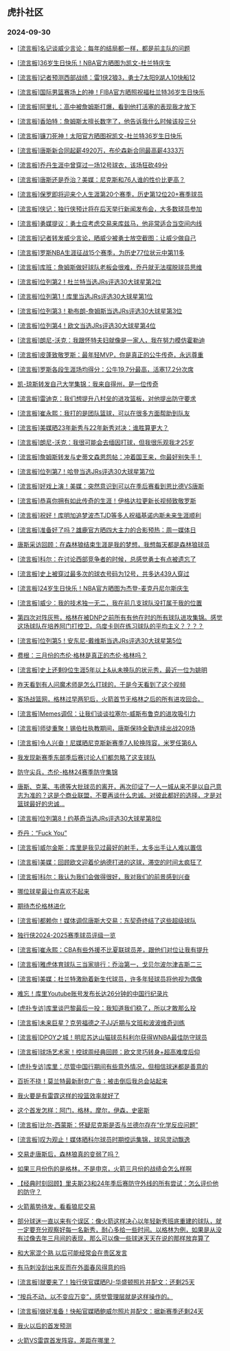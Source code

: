 ## 虎扑社区 
### 2024-09-30

+ [[流言板]名记谈威少言论：每年的结局都一样，都是前主队的问题](https://bbs.hupu.com/628175782.html)

+ [[流言板]36岁生日快乐！NBA官方晒图为凯文-杜兰特庆生](https://bbs.hupu.com/628174753.html)

+ [[流言板]记者预测西部战绩：雷1侠2狼3，勇士7太阳9湖人10快船12](https://bbs.hupu.com/628172352.html)

+ [[流言板]国际男篮赛场上的神！FIBA官方晒照祝福杜兰特36岁生日快乐](https://bbs.hupu.com/628177160.html)

+ [[流言板]阿里扎：高中被詹姆斯打爆，看到他打活塞的表现我才放下](https://bbs.hupu.com/628174409.html)

+ [[流言板]香珀特：詹姆斯太擅长数字了，他告诉我什么时候该投三分](https://bbs.hupu.com/628174099.html)

+ [[流言板]镰刀死神！太阳官方晒图祝凯文-杜兰特36岁生日快乐](https://bbs.hupu.com/628177004.html)

+ [[流言板]唐斯新合同起薪4920万，布伦森新合同最高薪4333万](https://bbs.hupu.com/628175845.html)

+ [[流言板]乔丹生涯中曾穿过一场12号球衣，该场狂砍49分](https://bbs.hupu.com/628175345.html)

+ [[流言板]唐斯还是乔治？美媒：尼克斯和76人谁的性价比更高？](https://bbs.hupu.com/628175447.html)

+ [[流言板]保罗即将迎来个人生涯第20个赛季，历史第12位20+赛季球员](https://bbs.hupu.com/628173911.html)

+ [[流言板]侠记：独行侠预计将在后天举行新闻发布会，大多数球员参加](https://bbs.hupu.com/628175870.html)

+ [[流言板]勇媒提议：勇士应考虑交易来库兹马，他非常适合当空间内线](https://bbs.hupu.com/628175282.html)

+ [[流言板]记者转发威少言论，晒威少被勇士放空截图：让威少做自己](https://bbs.hupu.com/628171026.html)

+ [[流言板]罗斯NBA生涯征战15个赛季，为历史77位状元中第11多](https://bbs.hupu.com/628172710.html)

+ [[流言板]库班：詹姆斯做好球队老板会很难，乔丹就无法摆脱球员思维](https://bbs.hupu.com/628177150.html)

+ [[流言板]位列第2！杜兰特当选JRs评选30大球星第2位](https://bbs.hupu.com/628169959.html)

+ [[流言板]位列第1！库里当选JRs评选30大球星第1位](https://bbs.hupu.com/628170007.html)

+ [[流言板]位列第3！勒布朗-詹姆斯当选JRs评选30大球星第3位](https://bbs.hupu.com/628169910.html)

+ [[流言板]位列第4！欧文当选JRs评选30大球星第4位](https://bbs.hupu.com/628169862.html)

+ [[流言板]朗尼-沃克：我跟怀特夫妇就像是一家人，我在努力模仿霍勒迪](https://bbs.hupu.com/628176813.html)

+ [[流言板]皮蓬致敬罗斯：最年轻MVP，你是真正的公牛传奇，永远尊重](https://bbs.hupu.com/628177423.html)

+ [[流言板]罗斯各段生涯场均得分：公牛19.7分最高，活塞17.2分次席](https://bbs.hupu.com/628175321.html)

+ [凯-琼斯转发自己大学集锦：我来自得州，是一位传奇](https://bbs.hupu.com/628170948.html)

+ [[流言板]雷迪克：我们想提升八村垒的进攻篮板，对他提出防守要求](https://bbs.hupu.com/628171423.html)

+ [[流言板]崔永熙：我打的是团队篮球，可以在很多方面帮助到队友](https://bbs.hupu.com/628176515.html)

+ [[流言板]美媒晒23年新秀与22年新秀对决：谁胜算更大？](https://bbs.hupu.com/628175208.html)

+ [[流言板]朗尼-沃克：我很可能会去缅因打球，但我很乐观我才25岁](https://bbs.hupu.com/628174679.html)

+ [[流言板]詹姆斯转发与史蒂文森恩怨帖：冲着国王来，你最好别失手！](https://bbs.hupu.com/628168753.html)

+ [[流言板]位列第7！哈登当选JRs评选30大球星第7位](https://bbs.hupu.com/628169677.html)

+ [[流言板]好戏上演！美媒：突然意识到可以在季后赛看到恩比德VS唐斯](https://bbs.hupu.com/628169923.html)

+ [[流言板]恭喜你拥有如此传奇的生涯！伊格达拉更新长视频致敬罗斯](https://bbs.hupu.com/628177500.html)

+ [[流言板]祝好！库明加追梦波杰TJD等多人祝福基诺内斯未来生涯顺利](https://bbs.hupu.com/628177253.html)

+ [[流言板]准备好了吗？雄鹿官方晒四大主力的合影预热：周一媒体日](https://bbs.hupu.com/628176471.html)

+ [唐斯采访回顾：在森林狼结束生涯是我的梦想，我想每天都是森林狼球员](https://bbs.hupu.com/628171260.html)

+ [[流言板]科尔：在讨论西部竞争者的时候，总感觉勇士有点被遗忘了](https://bbs.hupu.com/628177901.html)

+ [[流言板]史上被穿过最多次的球衣号码为12号，共多达439人穿过](https://bbs.hupu.com/628172880.html)

+ [[流言板]24岁生日快乐！NBA官方晒图为杰登-麦克丹尼尔斯庆生](https://bbs.hupu.com/628174778.html)

+ [[流言板]威少：我的技术独一无二，我在前几支球队没打属于我的位置](https://bbs.hupu.com/628166565.html)

+ [第四次对阵灰熊，格林在被DNP之前所有有他在时的所有球队进攻集锦。感觉这场球队在培养阿门打控卫，乌度卡则在练习球队的平均主义？？？？](https://bbs.hupu.com/628173033.html)

+ [[流言板]位列第5！安东尼-戴维斯当选JRs评选30大球星第5位](https://bbs.hupu.com/628169791.html)

+ [费根：三月份的杰伦·格林是真正的杰伦·格林吗？](https://bbs.hupu.com/628169769.html)

+ [[流言板]史上还剩9位生涯5年以上&从未换队的状元秀，最近一位为姚明](https://bbs.hupu.com/628177965.html)

+ [昨天看到有人问魔术师是怎么打球的，于是今天看到了这个视频](https://bbs.hupu.com/628173942.html)

+ [客场战篮网，格林过早两犯后，火箭首节无格林之后的所有进攻回合。](https://bbs.hupu.com/628169264.html)

+ [[流言板]Memes调侃：让我们谈谈拉塞尔-威斯布鲁克的进攻吸引力](https://bbs.hupu.com/628170173.html)

+ [[流言板]师徒重聚！锡伯杜执教期间，唐斯保持全勤连续出战209场](https://bbs.hupu.com/628172572.html)

+ [[流言板]令人兴奋！尼媒晒尼克斯新赛季7人轮换阵容，米罗任第6人](https://bbs.hupu.com/628170242.html)

+ [我发现新赛季东部季后赛讨论人们都忽略了这支球队](https://bbs.hupu.com/628177454.html)

+ [防守尖兵，杰伦-格林24赛季防守集锦](https://bbs.hupu.com/628174756.html)

+ [唐斯、克莱、韦德等大批球员的离开，再次印证了一人一城从来不是以自己意志为准的？这是个商业联盟，不要再谈什么忠诚。对彼此都好的选择，才是对篮球最好的忠诚…](https://bbs.hupu.com/628177846.html)

+ [[流言板]位列第8！约基奇当选JRs评选30大球星第8位](https://bbs.hupu.com/628169611.html)

+ [乔丹：“Fuck You”](https://bbs.hupu.com/628176472.html)

+ [[流言板]威尔金斯：库里是我见过最好的射手，太多出手让人难以置信](https://bbs.hupu.com/628174120.html)

+ [[流言板]美媒：回顾欧文迎着伦纳德打进的这球，滞空的时间太疯狂了](https://bbs.hupu.com/628169692.html)

+ [[流言板]科尔：我认为我们会做得很好，我对我们的前景感到兴奋](https://bbs.hupu.com/628177062.html)

+ [哪位球星最让你喜欢不起来](https://bbs.hupu.com/628178083.html)

+ [期待杰伦格林进化](https://bbs.hupu.com/628173168.html)

+ [[流言板]都赖你！媒体调侃唐斯大交易：东契奇终结了这些超级球队](https://bbs.hupu.com/628168919.html)

+ [独行侠2024-2025赛季球员评级一览](https://bbs.hupu.com/628175314.html)

+ [[流言板]崔永熙：CBA有些外援不比夏联球员差，跟他们对位让我有提升](https://bbs.hupu.com/628178370.html)

+ [[流言板]雅虎体育球队三当家排行：乔治第一，戈贝尔波尔津吉斯二三](https://bbs.hupu.com/628178187.html)

+ [[流言板]美媒：杜兰特激励着新生代球员，许多年轻球员将他视为偶像](https://bbs.hupu.com/628179146.html)

+ [难忘！库里Youtube账号发布长达26分钟的中国行纪录片](https://bbs.hupu.com/628179192.html)

+ [[虎扑专访]库里谈巴黎最后一投：我知道我们稳了，所以才敢那么投](https://bbs.hupu.com/628178287.html)

+ [[流言板]未来巨星？克劳福德之子JJ近期与文班和波波维奇训练](https://bbs.hupu.com/628178292.html)

+ [[流言板]DPOY之城！明尼苏达山猫球员科利尔获得WNBA最佳防守球员](https://bbs.hupu.com/628178406.html)

+ [[流言板]球场艺术家！控球周经典回顾：欧文灵巧转身+超高难度后仰](https://bbs.hupu.com/628178366.html)

+ [[虎扑专访]库里：尽管中国行期间有些意外情况，但相信球迷都是善意的](https://bbs.hupu.com/628178092.html)

+ [百折不挠！莫兰特最新耐克广告：被击倒后我总会站起来](https://bbs.hupu.com/628179217.html)

+ [我火要是有雷霆这样的投篮效率就好了](https://bbs.hupu.com/628177031.html)

+ [这个首发怎样：阿门，格林，摩尔，伊森，史密斯](https://bbs.hupu.com/628176869.html)

+ [[流言板]比尔-西蒙斯：怀疑尼克斯是否与兰德尔存在“化学反应问题”](https://bbs.hupu.com/628179583.html)

+ [[流言板]叹为观止！媒体晒科尔球员时期控运集锦，球风灵动飘逸](https://bbs.hupu.com/628179491.html)

+ [交易走唐斯后，森林狼真的变弱了吗？](https://bbs.hupu.com/628179341.html)

+ [如果三月份伤的是格林，不是申京，火箭三月份的战绩会怎么样啊](https://bbs.hupu.com/628177789.html)

+ [【经典时刻回顾】里夫斯23和24年季后赛防守外线的所有尝试：怎么评价他的防守？](https://bbs.hupu.com/628178308.html)

+ [火箭蓄势待发，看看狼尼交易](https://bbs.hupu.com/628177978.html)

+ [部分球迷一直以来有个误区：像火箭这样决心以年轻新秀班底重建的球队，就一定要充分观察好每一名新秀，耐心多给一些时间。以格林为例，如果是从没有过像去年三月间的表现，那么可以像一些球迷天天在说的那样放弃算了](https://bbs.hupu.com/628178137.html)

+ [和大家混个熟 以后可能经常会在贵区发言](https://bbs.hupu.com/628178712.html)

+ [有马刺没刮出来反而在外面春风得意的吗](https://bbs.hupu.com/628178249.html)

+ [[流言板]就要来了！独行侠官媒晒PJ-华盛顿照片并配文：还剩25天](https://bbs.hupu.com/628180167.html)

+ [“按兵不动，以不变应万变”，感觉管理层就是这样操作的。](https://bbs.hupu.com/628176118.html)

+ [[流言板]做好准备！快船官媒晒鲍威尔照片并配文：据新赛季还剩24天](https://bbs.hupu.com/628180212.html)

+ [我火以后的首发预测](https://bbs.hupu.com/628177793.html)

+ [火箭VS雷霆首发阵容，差距在哪里？](https://bbs.hupu.com/628172331.html)

